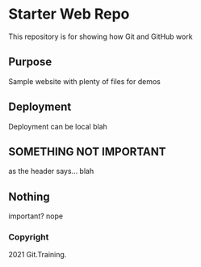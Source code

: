 # Starter Web Repo

This repository is for showing how Git and GitHub work

## Purpose

Sample website with plenty of files for demos

## Deployment

Deployment can be local blah

## SOMETHING NOT IMPORTANT

as the header says... blah 

## Nothing

important? nope

### Copyright

2021 Git.Training.